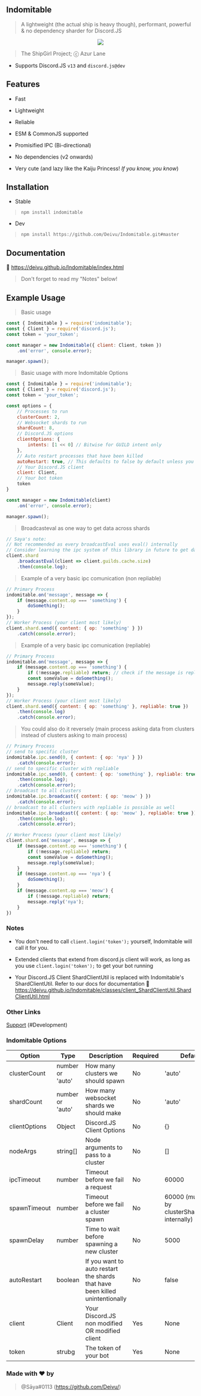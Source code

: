 ## Indomitable

> A lightweight (the actual ship is heavy though), performant, powerful & no dependency sharder for Discord.JS
<p align="center">
    <img src="https://cdn.donmai.us/original/9b/cf/__indomitable_azur_lane_drawn_by_kincora__9bcf19b2f822ce75ea707e5047882d6a.png"> 
</p>

> The ShipGirl Project; ⓒ Azur Lane

* Supports Discord.JS `v13` and `discord.js@dev`

## Features

* Fast

* Lightweight

* Reliable

* ESM & CommonJS supported

* Promisified IPC (Bi-directional)

* No dependencies (v2 onwards)

* Very cute (and lazy like the Kaiju Princess! *If you know, you know*)

## Installation

* Stable

> `npm install indomitable`

* Dev

> `npm install https://github.com/Deivu/Indomitable.git#master`

## Documentation

🔗 https://deivu.github.io/Indomitable/index.html

> Don't forget to read my "Notes" below!

## Example Usage

> Basic usage
```js
const { Indomitable } = require('indomitable');
const { Client } = require('discord.js');
const token = 'your_token';

const manager = new Indomitable({ client: Client, token })
    .on('error', console.error);

manager.spawn();
```

> Basic usage with more Indomitable Options
```js
const { Indomitable } = require('indomitable');
const { Client } = require('discord.js');
const token = 'your_token';

const options = {
    // Processes to run
    clusterCount: 2,
    // Websocket shards to run
    shardCount: 8,
    // Discord.JS options
    clientOptions: {
        intents: [1 << 0] // Bitwise for GUILD intent only
    },
    // Auto restart processes that have been killed
    autoRestart: true, // This defaults to false by default unless you specify it
    // Your Discord.JS client
    client: Client,
    // Your bot token
    token
}

const manager = new Indomitable(client)
    .on('error', console.error);

manager.spawn();
```

> Broadcasteval as one way to get data across shards
```js
// Saya's note:
// Not recommended as every broadcastEval uses eval() internally
// Consider learning the ipc system of this library in future to get data across your clusters
client.shard
    .broadcastEval(client => client.guilds.cache.size)
    .then(console.log);
```

> Example of a very basic ipc comunication (non repliable)
```js
// Primary Process
indomitable.on('message', message => {
    if (message.content.op === 'something') {
        doSomething();
    }
});
// Worker Process (your client most likely)
client.shard.send({ content: { op: 'something' } })
    .catch(console.error);
```

> Example of a very basic ipc comunication (repliable)
```js
// Primary Process
indomitable.on('message', message => {
    if (message.content.op === 'something') {
        if (!message.repliable) return; // check if the message is repliable just incase, though it won't error even it is not
        const someValue = doSomething();
        message.reply(someValue);
    }
});
// Worker Process (your client most likely)
client.shard.send({ content: { op: 'something' }, repliable: true })
    .then(console.log)
    .catch(console.error);
```

> You could also do it reversely (main process asking data from clusters instead of clusters asking to main process)
```js
// Primary Process
// send to specific cluster 
indomitable.ipc.send(0, { content: { op: 'nya' } })
    .catch(console.error);
// send to specific cluster with repliable
indomitable.ipc.send(0, { content: { op: 'something' }, repliable: true })
    .then(console.log);
    .catch(console.error);
// broadcast to all clusters
indomitable.ipc.broadcast({ content: { op: 'meow' } })
    .catch(console.error);
// broadcast to all clusters with repliable is possible as well
indomitable.ipc.broadcast({ content: { op: 'meow' }, repliable: true })
    .then(console.log);
    .catch(console.error);

// Worker Process (your client most likely)
client.shard.on('message', message => {
    if (message.content.op === 'something') {
        if (!message.repliable) return;
        const someValue = doSomething();
        message.reply(someValue);
    }
    if (message.content.op === 'nya') {
        doSomething();
    }
    if (message.content.op === 'meow') {
        if (!message.repliable) return;
        message.reply('nya');
    }
})
```

### Notes

* You don't need to call `client.login('token');` yourself, Indomitable will call it for you.

* Extended clients that extend from discord.js client will work, as long as you use `client.login('token');` to get your bot running

* Your Discord.JS Client ShardClientUtil is replaced with Indomitable's ShardClientUtil. Refer to our docs for documentation 🔗 https://deivu.github.io/Indomitable/classes/client_ShardClientUtil.ShardClientUtil.html

### Other Links

[Support](https://discord.gg/FVqbtGu) (#Development)

### Indomitable Options
 Option | Type | Description | Required | Default |
--------|------|-------------|----------|---------|
clusterCount | number or 'auto' | How many clusters we should spawn | No  | 'auto'
shardCount | number or 'auto' | How many websocket shards we should make | No | 'auto'
clientOptions | Object | Discord.JS Client Options | No | {}
nodeArgs | string[] | Node arguments to pass to a cluster | No | []
ipcTimeout | number | Timeout before we fail a request | No | 60000
spawnTimeout | number | Timeout before we fail a cluster spawn | No | 60000 (multiplied by clusterShardCount internally)
spawnDelay | number | Time to wait before spawning a new cluster | No | 5000
autoRestart | boolean | If you want to auto restart the shards that have been killed unintentionally | No | false
client | Client | Your Discord.JS non modified OR modified client | Yes | None |
token | strubg | The token of your bot | Yes | None |

### Made with ❤ by
> @Sāya#0113 (https://github.com/Deivu/)
